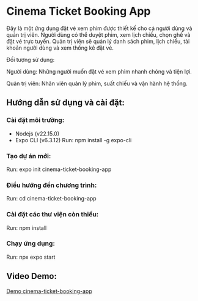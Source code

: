 
# Cinema Ticket Booking App

Đây là một ứng dụng đặt vé xem phim được thiết kế cho cả người dùng và quản trị viên. Người dùng có thể duyệt phim, xem lịch chiếu, chọn ghế và đặt vé trực tuyến. Quản trị viên sẽ quản lý danh sách phim, lịch chiếu, tài khoản người dùng và xem thống kê đặt vé.

Đối tượng sử dụng:

Người dùng: Những người muốn đặt vé xem phim nhanh chóng và tiện lợi.

Quản trị viên: Nhân viên quản lý phim, suất chiếu và vận hành hệ thống.

## Hướng dẫn sử dụng và cài đặt:

### Cài đặt môi trường:
- Nodejs (v22.15.0)
- Expo CLI (v6.3.12)
Run: npm install -g expo-cli

### Tạo dự án mới:
Run: expo init cinema-ticket-booking-app

### Điều hướng đến chương trình:
Run: cd cinema-ticket-booking-app

### Cài đặt các thư viện còn thiếu:
Run: npm install

### Chạy ứng dụng:
Run: npx expo start

## Video Demo: 
[Demo cinema-ticket-booking-app](https://drive.google.com/file/d/1mPiNhtSMc5eQ3tjqm2kC9oqB0RGtxeEp/view?usp=sharing)